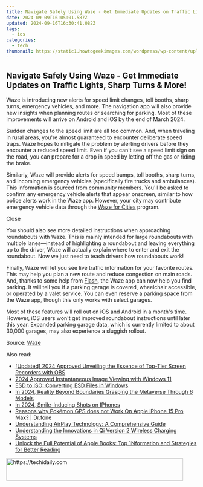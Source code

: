 ```yaml
---
title: Navigate Safely Using Waze - Get Immediate Updates on Traffic Lights, Sharp Turns & More!
date: 2024-09-09T16:05:01.587Z
updated: 2024-09-16T16:30:41.082Z
tags:
  - ios
categories:
  - tech
thumbnail: https://static1.howtogeekimages.com/wordpress/wp-content/uploads/2024/03/4.jpg
---
```


## Navigate Safely Using Waze - Get Immediate Updates on Traffic Lights, Sharp Turns & More!

Waze is introducing new alerts for speed limit changes, toll booths, sharp turns, emergency vehicles, and more. The navigation app will also provide new insights when planning routes or searching for parking. Most of these improvements will arrive on Android and iOS by the end of March 2024.

 Sudden changes to the speed limit are all too common. And, when traveling in rural areas, you're almost guaranteed to encounter deliberate speed traps. Waze hopes to mitigate the problem by alerting drivers before they encounter a reduced speed limit. Even if you can't see a speed limit sign on the road, you can prepare for a drop in speed by letting off the gas or riding the brake.

 Similarly, Waze will provide alerts for speed bumps, toll booths, sharp turns, and incoming emergency vehicles (specifically fire trucks and ambulances). This information is sourced from community members. You'll be asked to confirm any emergency vehicle alerts that appear onscreen, similar to how police alerts work in the Waze app. However, your city may contribute emergency vehicle data through the [Waze for Cities](https://www.waze.com/wazeforcities/) program.

Close 

 You should also see more detailed instructions when approaching roundabouts with Waze. This is mainly intended for large roundabouts with multiple lanes—instead of highlighting a roundabout and leaving everything up to the driver, Waze will actually explain where to enter and exit the roundabout. Now we just need to teach drivers how roundabouts work!

 Finally, Waze will let you see live traffic information for your favorite routes. This may help you plan a new route and reduce congestion on main roads. And, thanks to some help from [Flash](https://www.flashparking.com), the Waze app can now help you find parking. It will tell you if a parking garage is covered, wheelchair accessible, or operated by a valet service. You can even reserve a parking space from the Waze app, though this only works with select garages.

 Most of these features will roll out on iOS and Android in a month's time. However, iOS users won't get improved roundabout instructions until later this year. Expanded parking garage data, which is currently limited to about 30,000 garages, may also experience a sluggish rollout.

 Source: [Waze](https://blog.google/waze/6-updates-to-waze-to-help-you-get-around-safely-and-conveniently/)

<ins class="adsbygoogle"
     style="display:block"
     data-ad-format="autorelaxed"
     data-ad-client="ca-pub-7571918770474297"
     data-ad-slot="1223367746"></ins>

<ins class="adsbygoogle"
     style="display:block"
     data-ad-client="ca-pub-7571918770474297"
     data-ad-slot="8358498916"
     data-ad-format="auto"
     data-full-width-responsive="true"></ins>

<span class="atpl-alsoreadstyle">Also read:</span>
<div><ul>
<li><a href="https://screen-recording.techidaily.com/updated-2024-approved-unveiling-the-essence-of-top-tier-screen-recorders-with-obs/"><u>[Updated] 2024 Approved Unveiling the Essence of Top-Tier Screen Recorders with OBS</u></a></li>
<li><a href="https://extra-approaches.techidaily.com/2024-approved-instantaneous-image-viewing-with-windows-11/"><u>2024 Approved Instantaneous Image Viewing with Windows 11</u></a></li>
<li><a href="https://windows11.techidaily.com/esd-to-iso-converting-esd-files-in-windows/"><u>ESD to ISO: Converting ESD Files in Windows</u></a></li>
<li><a href="https://extra-support.techidaily.com/in-2024-reality-beyond-boundaries-grasping-the-metaverse-through-6-models/"><u>In 2024, Reality Beyond Boundaries Grasping the Metaverse Through 6 Models</u></a></li>
<li><a href="https://extra-approaches.techidaily.com/in-2024-smile-inducing-shots-on-iphones/"><u>In 2024, Smile-Inducing Shots on IPhones</u></a></li>
<li><a href="https://ios-pokemon-go.techidaily.com/reasons-why-pokemon-gps-does-not-work-on-apple-iphone-15-pro-max-drfone-by-drfone-virtual-ios/"><u>Reasons why Pokémon GPS does not Work On Apple iPhone 15 Pro Max? | Dr.fone</u></a></li>
<li><a href="https://os-tips.techidaily.com/understanding-airplay-technology-a-comprehensive-guide/"><u>Understanding AirPlay Technology: A Comprehensive Guide</u></a></li>
<li><a href="https://os-tips.techidaily.com/understanding-the-innovations-in-qi-version-2-wireless-charging-systems/"><u>Understanding the Innovations in Qi Version 2 Wireless Charging Systems</u></a></li>
<li><a href="https://os-tips.techidaily.com/unlock-the-full-potential-of-apple-books-top-1nformation-and-strategies-for-better-reading/"><u>Unlock the Full Potential of Apple Books: Top 1Nformation and Strategies for Better Reading</u></a></li>
</ul></div>

<!-- affiliate ads begin -->
<a href="https://review-au.sjv.io/c/5597632/2098703/14409" target="_top" id="2098703">
  <img src="//a.impactradius-go.com/display-ad/14409-2098703" border="0" alt="https://techidaily.com" width="468" height="60"/>
</a>
<img height="0" width="0" src="https://review-au.sjv.io/i/5597632/2098703/14409" style="position:absolute;visibility:hidden;" border="0" />
<!-- affiliate ads end -->

